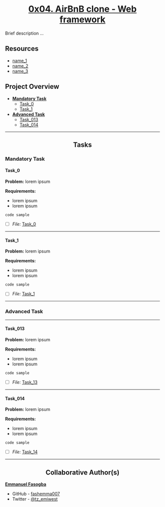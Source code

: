 <h1 style="text-align: center;">
	<a href='https://intranet.alxswe.com/projects/290'>
		0x04. AirBnB clone - Web framework
	</a>
</h1>

Brief description ...

## Resources
* [name_1](link)
* [name_2](link)
* [name_3](link)


## Project Overview

- [**Mandatory Task**](#mandatory-task)
	- [Task_0](link_to_file)
	- [Task_1](link_to_file)
- [**Advanced Task**](#advanced-task)
	- [Task_013](link_to_file)
	- [Task_014](link_to_file)

---



<h2 style="text-align: center;">Tasks</h2>

### Mandatory Task
#### Task_0

**Problem:** lorem ipsum

**Requirements:**
* lorem ipsum
* lorem ipsum

```
code sample
```
- [ ] *File:* [Task_0](link_to_file)

---

#### Task_1

**Problem:** lorem ipsum

**Requirements:**
* lorem ipsum
* lorem ipsum

```
code sample
```
- [ ] *File:* [Task_1](link_to_file)


---

### Advanced Task

---
#### Task_013
**Problem:** lorem ipsum

**Requirements:**
* lorem ipsum
* lorem ipsum

```
code sample
```
- [ ] *File:* [Task_13](link_to_file)

---

#### Task_014

**Problem:** lorem ipsum

**Requirements:**
* lorem ipsum
* lorem ipsum

```
code sample
```
- [ ] *File:* [Task_14](link_to_file)

---

<h2 style="text-align: center;">Collaborative Author(s)</h2>

[**Emmanuel Fasogba**](https://www.linkedin.com/in/emmanuelofasogba/)
- GitHub - [fashemma007](https://github.com/fashemma007)
- Twitter - [@tz_emiwest](https://www.twitter.com/tz_emiwest)
